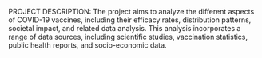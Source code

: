 PROJECT DESCRIPTION:
The project aims to analyze the different aspects of COVID-19 vaccines, including their efficacy rates, distribution patterns, societal impact, and related data analysis. This analysis incorporates a range of data sources, including scientific studies, vaccination statistics, public health reports, and socio-economic data.
